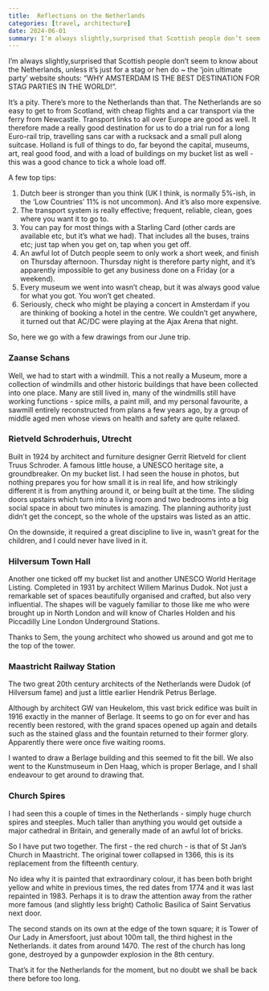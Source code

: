 ```yaml
---
title:  Reflections on the Netherlands  
categories: [travel, architecture]
date: 2024-06-01
summary: I’m always slightly,surprised that Scottish people don’t seem to know about the Netherlands, unless
---
```


I’m always slightly,surprised that Scottish people don’t seem to know about the Netherlands, unless it’s just for a stag or hen do ~ the ‘join ultimate party’ website shouts: “WHY AMSTERDAM IS THE BEST DESTINATION FOR STAG PARTIES IN THE WORLD!”.

It’s a pity. There’s more to the Netherlands than that. The Netherlands are so easy to get to from Scotland, with cheap flights and a car transport via the ferry from Newcastle. Transport links to all over Europe are good as well. It therefore made a really good destination for us to do a trial run for a long Euro-rail trip, travelling sans car with a rucksack and a small pull along suitcase. Holland is full of things to do, far beyond the capital, museums, art, real good food, and with a load of buildings on my bucket list as well - this was a good chance to tick a whole load off.

A few top tips:

1. Dutch beer is stronger than you think (UK I think, is normally 5%-ish, in the ‘Low Countries’ 11% is not uncommon). And it’s also more expensive.
2. The transport system is really effective; frequent, reliable, clean, goes where you want it to go to.
3. You can pay for most things with a Starling Card (other cards are available etc, but it’s what we had). That includes all the buses, trains etc; just tap when you get on, tap when you get off.
4. An awful lot of Dutch people seem to only work a short week, and finish on Thursday afternoon. Thursday night is therefore party night, and it’s apparently impossible to get any business done on a Friday (or a weekend).
5. Every museum we went into wasn’t cheap, but it was always good value for what you got. You won’t get cheated.
6. Seriously, check who might be playing a concert in Amsterdam if you are thinking of booking a hotel in the centre. We couldn’t get anywhere, it turned out that AC/DC were playing at the Ajax Arena that night.

So, here we go with a few drawings from our June trip.

### Zaanse Schans 

Well, we had to start with a windmill. This a not really a Museum, more a collection of windmills and other historic buildings that have been collected into one place. Many are still lived in, many of the windmills still have working functions - spice mills, a paint mill, and my personal favourite, a sawmill entirely reconstructed from plans a few years ago, by a group of middle aged men whose views on health and safety are quite relaxed.

### Rietveld Schroderhuis, Utrecht 

Built in 1924 by architect and furniture designer Gerrit Rietveld for client Truus Schroder.  A famous little house, a UNESCO heritage site, a groundbreaker. On my bucket list. I had seen the house in photos, but nothing prepares you for how small it is in real life, and how strikingly different it is from anything around it, or being built at the time. The sliding doors upstairs which turn into a living room and two bedrooms into a big social space in about two minutes is amazing. The planning authority just didn’t get the concept, so the whole of the upstairs was listed as an attic.

On the downside, it required a great discipline to live in, wasn’t great for the children, and I could never have lived in it.

### Hilversum Town Hall

Another one ticked off my bucket list and another UNESCO World Heritage Listing. Completed in 1931 by architect Willem Marinus Dudok. Not just a remarkable set of spaces beautifully organised and crafted, but also very influential. The shapes will be vaguely familiar to those like me who were brought up in North London and will know of Charles Holden and his Piccadilly Line London Underground Stations.

Thanks to Sem, the young architect who showed us around and got me to the top of the tower.

### Maastricht Railway Station

The two great 20th century architects of the Netherlands were Dudok (of Hilversum fame) and just a little earlier Hendrik Petrus Berlage.

Although by architect GW van Heukelom, this vast brick edifice was built in 1916 exactly in the manner of Berlage. It seems to go on for ever and has recently been restored, with the grand spaces opened up again and details such as the stained glass and the fountain returned to their former glory. Apparently there were once five waiting rooms.

I wanted to draw a Berlage building and this seemed to fit the bill. We also went to the Kunstmuseum in Den Haag, which is proper Berlage, and I shall endeavour to get around to drawing that.

### Church Spires

I had seen this a couple of times in the Netherlands - simply huge church spires and steeples. Much taller than anything you would get outside a major cathedral in Britain, and generally made of an awful lot of bricks.

So I have put two together. The first - the red church - is that of St Jan’s Church in Maastricht. The original tower collapsed in 1366, this is its replacement from the fifteenth century.

No idea why it is painted that extraordinary colour, it has been both bright yellow and white in previous times, the red dates from 1774 and it was last repainted in 1983. Perhaps it is to draw the attention away from the rather more famous (and slightly less bright) Catholic Basilica of Saint Servatius next door.

The second stands on its own at the edge of the town square; it is Tower of Our Lady in Amersfoort, just about 100m tall, the third highest in the Netherlands. it dates from around 1470. The rest of the church has long gone, destroyed by a gunpowder explosion in the 8th century.

That’s it for the Netherlands for the moment, but no doubt we shall be back there before too long.
